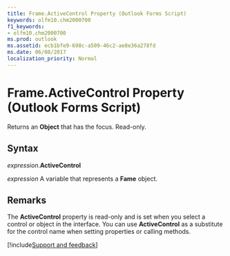 ```yaml
---
title: Frame.ActiveControl Property (Outlook Forms Script)
keywords: olfm10.chm2000700
f1_keywords:
- olfm10.chm2000700
ms.prod: outlook
ms.assetid: ecb1bfe9-698c-a509-46c2-ae8e36a278fd
ms.date: 06/08/2017
localization_priority: Normal
---
```



# Frame.ActiveControl Property (Outlook Forms Script)

Returns an **Object** that has the focus. Read-only.


## Syntax

_expression_.**ActiveControl**

_expression_ A variable that represents a **Fame** object.


## Remarks

The  **ActiveControl** property is read-only and is set when you select a control or object in the interface. You can use **ActiveControl** as a substitute for the control name when setting properties or calling methods.

[!include[Support and feedback](~/includes/feedback-boilerplate.md)]